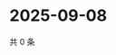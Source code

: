 # 2025-09-08

共 0 条

<!-- BEGIN ZHIHUQUESTIONS -->
<!-- 最后更新时间 Mon Sep 08 2025 03:07:48 GMT+0800 (China Standard Time) -->

<!-- END ZHIHUQUESTIONS -->

